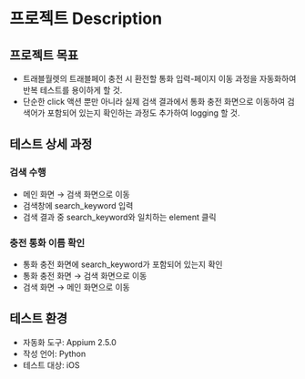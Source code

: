 # 프로젝트 Description

## 프로젝트 목표

- 트래블월렛의 트래블페이 충전 시 환전할 통화 입력-페이지 이동 과정을 자동화하여 반복 테스트를 용이하게 할 것.
- 단순한 click 액션 뿐만 아니라 실제 검색 결과에서 통화 충전 화면으로 이동하여 검색어가 포함되어 있는지 확인하는 과정도 추가하여 logging 할 것.

## 테스트 상세 과정

### 검색 수행

- 메인 화면 → 검색 화면으로 이동
- 검색창에 search_keyword 입력
- 검색 결과 중 search_keyword와 일치하는 element 클릭

### 충전 통화 이름 확인

- 통화 충전 화면에 search_keyword가 포함되어 있는지 확인
- 통화 충전 화면 → 검색 화면으로 이동
- 검색 화면 → 메인 화면으로 이동

## 테스트 환경

- 자동화 도구: Appium 2.5.0
- 작성 언어: Python
- 테스트 대상: iOS
